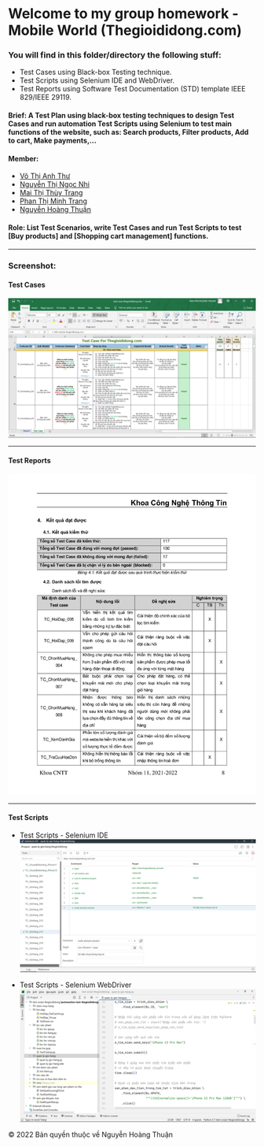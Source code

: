 ﻿# Welcome to my group homework - Mobile World (Thegioididong.com)

### You will find in this folder/directory the following stuff:
* Test Cases using Black-box Testing technique.
* Test Scripts using Selenium IDE and WebDriver.
* Test Reports using Software Test Documentation (STD) template IEEE 829/IEEE 29119.

#### Brief: A Test Plan using black-box testing techniques to design Test Cases and run automation Test Scripts using Selenium to test main functions of the website, such as: Search products, Filter products, Add to cart, Make payments,...

#### Member:
* [Võ Thị Anh Thư](https://github.com/thu113 "Võ Thị Anh Thư")
* [Nguyễn Thị Ngọc Nhi](https://github.com/NhiNguyen0310 "Nguyễn Thị Ngọc Nhi")
* [Mai Thị Thùy Trang](https://github.com/ThuyTrangMai "Mai Thị Thùy Trang")
* [Phan Thị Minh Trang](https://github.com/phanminhtrang "Phan Thị Minh Trang")
* [Nguyễn Hoàng Thuận](https://github.com/Nguyen-Hoang-Thuan-OU/ "Nguyễn Hoàng Thuận")

#### Role: List Test Scenarios, write Test Cases and run Test Scripts to test [Buy products] and [Shopping cart management] functions.

---

### Screenshot:
#### Test Cases
![Test Cases - Excel](https://github.com/Nguyen-Hoang-Thuan-OU/kiem-thu-phan-mem/blob/main/bai-tap/bai-tap-nhom/images/thegioididong-test-case-excel.png "Test Cases - Excel")

---

#### Test Reports
![Test Reports](https://github.com/Nguyen-Hoang-Thuan-OU/kiem-thu-phan-mem/blob/main/bai-tap/bai-tap-nhom/images/thegioididong-test-report-test-result-and-bug.png "Test Reports")

---

#### Test Scripts
* Test Scripts - Selenium IDE
![Test Scripts - Selenium IDE](https://github.com/Nguyen-Hoang-Thuan-OU/kiem-thu-phan-mem/blob/main/bai-tap/bai-tap-nhom/images/thegioididong-test-script-selenium-ide.png "Test Scripts - Selenium IDE")

* Test Scripts - Selenium WebDriver
![Test Scripts - Selenium WebDriver](https://github.com/Nguyen-Hoang-Thuan-OU/kiem-thu-phan-mem/blob/main/bai-tap/bai-tap-nhom/images/thegioididong-test-script-selenium-webdriver.png "Test Scripts - Selenium WebDriver")

© 2022 Bản quyền thuộc về Nguyễn Hoàng Thuận